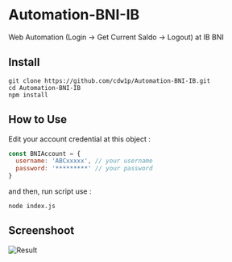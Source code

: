 # Automation-BNI-IB
Web Automation (Login -> Get Current Saldo -> Logout) at IB BNI

## Install

```
git clone https://github.com/cdw1p/Automation-BNI-IB.git
cd Automation-BNI-IB
npm install
```

## How to Use

Edit your account credential at this object :
```js
const BNIAccount = {
  username: 'ABCxxxxx', // your username
  password: '*********' // your password
}
```

and then, run script use :
```
node index.js
```

## Screenshoot

![Result](../master/screenshoot/Capture.PNG?raw=true "Result")
